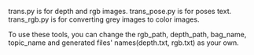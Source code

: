 trans.py is for depth and rgb images.
trans_pose.py is for poses text.
trans_rgb.py is for converting grey images to color images.

To use these tools, you can change the rgb_path, depth_path, bag_name, topic_name and generated files' names(depth.txt, rgb.txt) as your own.
